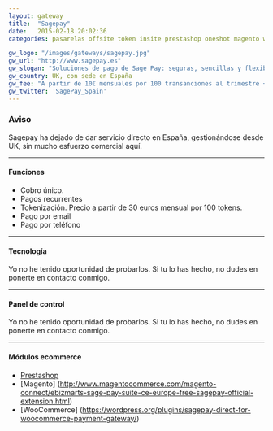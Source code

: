 ```yaml
---
layout: gateway
title:  "Sagepay"
date:   2015-02-18 20:02:36
categories: pasarelas offsite token insite prestashop oneshot magento wooCommerce recurring mobile

gw_logo: "/images/gateways/sagepay.jpg"
gw_url: "http://www.sagepay.es"
gw_slogan: "Soluciones de pago de Sage Pay: seguras, sencillas y flexibles."
gw_country: UK, con sede en España
gw_fee: "A partir de 10€ mensuales por 100 transanciones al trimestre + comisión de tu banco"
gw_twitter: 'SagePay_Spain'
---
```



<div class="panel panel-warning">
  <div class="panel-heading">
    <h3 class="panel-title">Aviso
    </h3>
  </div>
  <div class="panel-body">
    Sagepay ha dejado de dar servicio directo en España, gestionándose desde UK, sin mucho esfuerzo comercial aquí.
  </div>
</div>



-------------

#### Funciones

- Cobro único.
- Pagos recurrentes
- Tokenización. Precio a partir de 30 euros mensual por 100 tokens. 
- Pago por email
- Pago por teléfono

-------------

#### Tecnología

Yo no he tenido oportunidad de probarlos. Si tu lo has hecho, no dudes en ponerte en contacto conmigo.


-------------

#### Panel de control

Yo no he tenido oportunidad de probarlos. Si tu lo has hecho, no dudes en ponerte en contacto conmigo.

-------------

#### Módulos ecommerce

- [Prestashop](http://addons.prestashop.com/en/payments-gateways-prestashop-modules/1239-sage-pay-go.html)
- [Magento] (http://www.magentocommerce.com/magento-connect/ebizmarts-sage-pay-suite-ce-europe-free-sagepay-official-extension.html)
- [WooCommerce] (https://wordpress.org/plugins/sagepay-direct-for-woocommerce-payment-gateway/)
